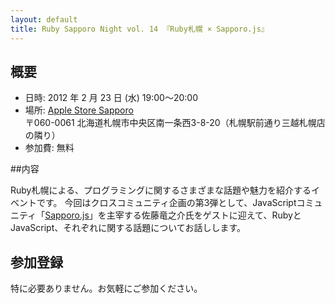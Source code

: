 ```yaml
---
layout: default
title: Ruby Sapporo Night vol. 14 『Ruby札幌 × Sapporo.js』
---
```

## 概要

- 日時: 2012 年 2 月 23 日 (水) 19:00〜20:00
- 場所: [Apple Store Sapporo](http://www.apple.com/jp/retail/sapporo/map/) <br/>〒060-0061 北海道札幌市中央区南一条西3-8-20（札幌駅前通り三越札幌店の隣り）
- 参加費: 無料

##内容

Ruby札幌による、プログラミングに関するさまざまな話題や魅力を紹介するイベントです。
今回はクロスコミュニティ企画の第3弾として、JavaScriptコミュニティ「[Sapporo.js](http://sapporojs.org/)」を主宰する佐藤竜之介氏をゲストに迎えて、RubyとJavaScript、それぞれに関する話題についてお話しします。

## 参加登録

特に必要ありません。お気軽にご参加ください。
